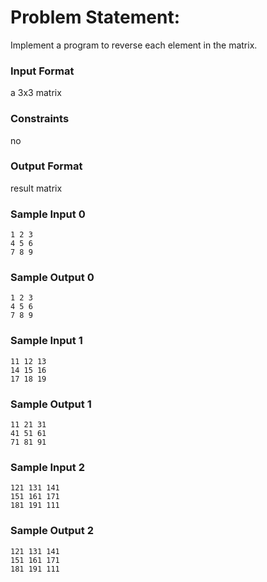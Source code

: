 # Problem Statement:

Implement a program to reverse each element in the matrix.

### Input Format

a 3x3 matrix

### Constraints

no

### Output Format

result matrix

### Sample Input 0
```
1 2 3
4 5 6
7 8 9
```
### Sample Output 0
```
1 2 3
4 5 6
7 8 9
```
### Sample Input 1
```
11 12 13
14 15 16
17 18 19
```
### Sample Output 1
```
11 21 31
41 51 61
71 81 91
```
### Sample Input 2
```
121 131 141
151 161 171
181 191 111
```
### Sample Output 2
```
121 131 141
151 161 171
181 191 111
```
